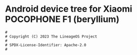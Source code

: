 # Android device tree for Xiaomi POCOPHONE F1 (beryllium)

```
#
# Copyright (C) 2023 The LineageOS Project
#
# SPDX-License-Identifier: Apache-2.0
#
```
